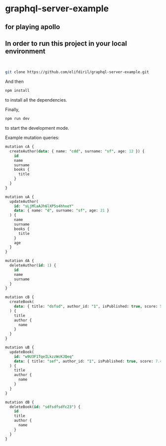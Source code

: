 # graphql-server-example
## for playing apollo

## In order to run this project in your local environment

 <br/>

```bash
git clone https://github.com/elifdiril/graphql-server-example.git
```

And then

```bash
npm install
```

to install all the dependencies.

Finally,

```bash
npm run dev
```

to start the development mode.

Example mutation queries: 

``` sql
mutation cA {
  createAuthor(data: { name: "cdd", surname: "sf", age: 12 }) {
    id
    name
    surname
    books {
      title
    }
  }
}

mutation uA {
  updateAuthor(
    id: "sLjMlaAJh6lXP5s4hhxeY"
    data: { name: "d", surname: "sf", age: 21 }
  ) {
    name
    surname
    books {
      title
    }
    age
  }
}

mutation dA {
  deleteAuthor(id: 1) {
    id
    name
    surname
  }
}

mutation cB {
  createBook(
    data: { title: "dsfsd", author_id: "1", isPublished: true, score: 5.4 }
  ) {
    title
    author {
      name
    }
  }
}

mutation uB {
  updateBook(
    id: "w9U3F1TqeILkzzWcKJQeq"
    data: { title: "sef", author_id: "1", isPublished: true, score: 7.4 }
  ) {
    title
    author {
      name
    }
  }
}

mutation dB {
  deleteBook(id: "sdfsdfsdfc23") {
    id
    title
    author {
      name
    }
  }
}

```